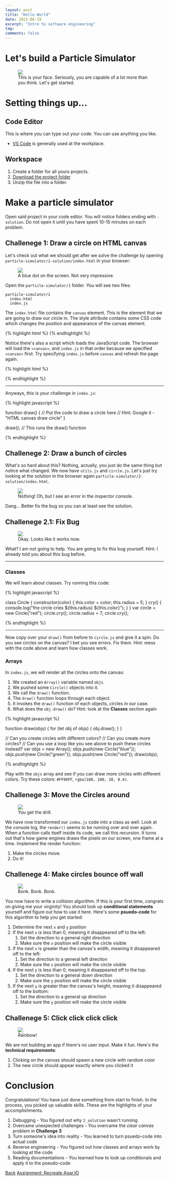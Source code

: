 ```yaml
---
layout: post
title: "Hello World"
date: 2021-06-19
excerpt: "Intro to software engineering"
tag:
comments: false
---
```


# Let's build a Particle Simulator

<figure>
	<a href="{{ site.url }}/assets/img/pikachu.png"><img src="{{ site.url }}/assets/img/pikachu.png"></a>
	<figcaption>This is your face. Seriously, you are capable of a lot more than you think. Let's get started.</figcaption>
</figure>

# Setting things up...

## Code Editor

This is where you can type out your code. You can use anything you like.

- [VS Code](https://code.visualstudio.com/) is generally used at the workplace.

## Workspace

1. Create a folder for all yours projects.
1. [Download the project folder](https://github.com/missAliceX/particle-simulator/archive/refs/heads/master.zip)
1. Unzip the file into a folder.

# Make a particle simulator

Open said project in your code editor. You will notice folders ending with `-solution`. Do not open it until you have spent 10-15 minutes on each problem.

## Challenege 1: Draw a circle on HTML canvas

Let's check out what we should get after we solve the challenge by opening `particle-simulator/1-solution/index.html` in your browser:

<figure>
	<a href="{{ site.url }}/assets/img/projects/particle-simulator/1.png"><img src="{{ site.url }}/assets/img/projects/particle-simulator/1.png"></a>
	<figcaption>A blue dot on the screen. Not very impressive.</figcaption>
</figure>

Open the `particle-simulator/1` folder. You will see two files:

```
particle-simulator/1
  index.html
  index.js
```

The `index.html` file contains the `canvas` element. This is the element that we are going to draw our circle in. The style attribute contains some CSS code which changes the position and appearance of the canvas element.

{% highlight html %}
<canvas
  id="myCanvas"
  width="1000"
  height="600"
  style="..."
/>
{% endhighlight %}

Notice there's also a script which loads the JavaScript code. The browser will load the `<canvas>`, and `index.js` in that order because we specified `<canvas>` first. Try specifying `index.js` before `canvas` and refresh the page again.

{% highlight html %}

<script src="index.js"></script>

{% endhighlight %}

---

Anyways, this is your challenge in `index.js`:

{% highlight javascript %}

function draw() {
// Put the code to draw a circle here
// Hint: Google it - "HTML canvas draw circle"
}

draw(); // This runs the draw() function

{% endhighlight %}

## Challenege 2: Draw a bunch of circles

What's so hard about this? Nothing, actually, you just do the same thing but notice what changed. We now have `utils.js` and `circle.js`. Let's just try looking at the solution in the browser again `particle-simulator/2-solution/index.html`.

<figure>
	<a href="{{ site.url }}/assets/img/projects/particle-simulator/2-err.png"><img src="{{ site.url }}/assets/img/projects/particle-simulator/2-err.png"></a>
	<figcaption>Nothing! Oh, but I see an error in the inspector console.</figcaption>
</figure>

Dang... Better fix the bug so you can at least see the solution.

## Challenege 2.1: Fix Bug

<figure>
	<a href="{{ site.url }}/assets/img/projects/particle-simulator/2.png"><img src="{{ site.url }}/assets/img/projects/particle-simulator/2.png"></a>
	<figcaption>Okay. Looks like it works now.</figcaption>
</figure>

What? I am not going to help. You are going to fix this bug yourself. Hint: I already told you about this bug before.

---

### Classes

We will learn about classes. Try running this code:

{% highlight javascript %}

class Circle {
  constructor(color) {
    this.color = color;
    this.radius = 5;
  }
  cry() {
    console.log("the circle cries ${this.radius} ${this.color}");
  }
}
var circle = new Circle("red");
circle.cry();
circle.radius = 7;
circle.cry();

{% endhighlight %}

---

Now copy over your `draw()` from before to `circle.js` and give it a spin. Do you see circles on the canvas? I bet you see errors. Fix them. Hint: mess with the code above and learn how classes work.

### Arrays

In `index.js`, we will render all the circles onto the canvas:

1. We created an `Array()` variable named `objs`.
1. We pushed some `Circle()` objects into it.
1. We call the `draw()` function.
1. The `draw()` function loops through each object.
1. It invokes the `draw()` function of each objects, circles in our case.
1. What does the `obj.draw()` do? Hint: look at the **Classes** section again

{% highlight javascript %}

function draw(objs) {
  for (let obj of objs) {
    obj.draw();
  }
}

// Can you create circles with different colors?
// Can you create more circles?
// Can you use a loop like you see above to push these circles instead?
var objs = new Array();
objs.push(new Circle("blue"));
objs.push(new Circle("green"));
objs.push(new Circle("red"));
draw(objs);

{% endhighlight %}

Play with the `objs` array and see if you can draw more circles with different colors. Try these colors: `#FF00FF`, `rgba(100, 100, 20, 0.4)`.

## Challenege 3: Move the Circles around

<figure>
	<a href="{{ site.url }}/assets/img/projects/particle-simulator/3.gif"><img src="{{ site.url }}/assets/img/projects/particle-simulator/3.gif"></a>
	<figcaption>You get the drill.</figcaption>
</figure>

We have now transformed our `index.js` code into a class as well. Look at the console log, the `render()` seems to be running over and over again. When a function calls itself inside its code, we call this recursion. It turns out that's how game engines draws the pixels on our screen, one frame at a time. Implement the render function:

1. Make the circles move.
1. Do it!

## Challenege 4: Make circles bounce off wall

<figure>
	<a href="{{ site.url }}/assets/img/projects/particle-simulator/4.gif"><img src="{{ site.url }}/assets/img/projects/particle-simulator/4.gif"></a>
	<figcaption>Bonk. Bonk. Bonk.</figcaption>
</figure>

You now have to write a collision algorithm. If this is your first time, congrats on giving me your virginity! You should look up **conditional statements** yourself and figure out how to use it here. Here's some **psuedo-code** for this algorithm to help you get started:

1. Determine the next `x` and `y` position
1. If the next `x` is less than 0, meaning it disappeared off to the left:
    1. Set the direction to a general right direction
    1. Make sure the `x` position will make the circle visible
1. If the next `x` is greater than the canvas's width, meaning it disappeared off to the left:
    1. Set the direction to a general left direction
    1. Make sure the `x` position will make the circle visible
1. If the next `y` is less than 0, meaning it disappeared off to the top:
    1. Set the direction to a general down direction
    1. Make sure the `y` position will make the circle visible
1. If the next `y` is greater than the canvas's height, meaning it disappeared off to the bottom:
    1. Set the direction to a general up direction
    1. Make sure the `y` position will make the circle visible

## Challenege 5: Click click click click

<figure>
	<a href="{{ site.url }}/assets/img/projects/particle-simulator/5.gif"><img src="{{ site.url }}/assets/img/projects/particle-simulator/5.gif"></a>
	<figcaption>Rainbow!</figcaption>
</figure>

We are not building an app if there's no user input. Make it fun. Here's the **technical requirements**:

1. Clicking on the canvas should spawn a new circle with random color
1. The new circle should appear exactly where you clicked it

# Conclusion

Congratulations! You have just done something from start to finish. In the process, you picked up valuable skills. These are the highlights of your accomplishments.

1. Debugging - You figured out why `2_solution` wasn't running
1. Overcame unexpected challenges - You overcame the *clear canvas* problem in **Challenge 3**
1. Turn someone's idea into reality - You learned to turn psuedo-code into actual code
1. Reverse engineering - You figured out how classes and arrays work by looking at the code
1. Reading documentations - You learned how to look up conditionals and apply it to the pseudo-code

<div markdown="0" class="bot-nav">
  <a href="javascript:history.back()" class="btn">Back</a>
  <a href="{{ site.url }}/agar-io" class="btn">Assignment: Recreate Agar.IO</a>
</div>
